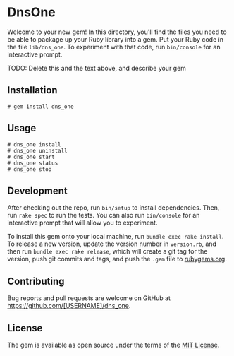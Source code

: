 # DnsOne

Welcome to your new gem! In this directory, you'll find the files you need to be able to package up your Ruby library into a gem. Put your Ruby code in the file `lib/dns_one`. To experiment with that code, run `bin/console` for an interactive prompt.

TODO: Delete this and the text above, and describe your gem

## Installation

    # gem install dns_one

## Usage

    # dns_one install
    # dns_one uninstall
    # dns_one start
    # dns_one status
    # dns_one stop

## Development

After checking out the repo, run `bin/setup` to install dependencies. Then, run `rake spec` to run the tests. You can also run `bin/console` for an interactive prompt that will allow you to experiment.

To install this gem onto your local machine, run `bundle exec rake install`. To release a new version, update the version number in `version.rb`, and then run `bundle exec rake release`, which will create a git tag for the version, push git commits and tags, and push the `.gem` file to [rubygems.org](https://rubygems.org).

## Contributing

Bug reports and pull requests are welcome on GitHub at https://github.com/[USERNAME]/dns_one.


## License

The gem is available as open source under the terms of the [MIT License](http://opensource.org/licenses/MIT).


